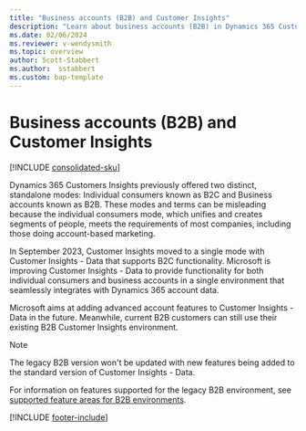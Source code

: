 ```yaml
---
title: "Business accounts (B2B) and Customer Insights"
description: "Learn about business accounts (B2B) in Dynamics 365 Customer Insights - Data" 
ms.date: 02/06/2024
ms.reviewer: v-wendysmith
ms.topic: overview
author: Scott-Stabbert
ms.author:  sstabbert
ms.custom: bap-template
---
```


# Business accounts (B2B) and Customer Insights

[!INCLUDE [consolidated-sku](../includes/consolidated-sku.md)]

Dynamics 365 Customers Insights previously offered two distinct, standalone modes: Individual consumers known as B2C and Business accounts known as B2B. These modes and terms can be misleading because the individual consumers mode, which unifies and creates segments of people, meets the requirements of most companies, including those doing account-based marketing.

In September 2023, Customer Insights moved to a single mode with Customer Insights - Data that supports B2C functionality. Microsoft is improving Customer Insights - Data to provide functionality for both individual consumers and business accounts in a single environment that seamlessly integrates with Dynamics 365 account data.

Microsoft aims at adding advanced account features to Customer Insights - Data in the future. Meanwhile, current B2B customers can still use their existing B2B Customer Insights environment.

> [!NOTE]
> The legacy B2B version won't be updated with new features being added to the standard version of Customer Insights - Data.

 For information on features supported for the legacy B2B environment, see [supported feature areas for B2B environments](supported-features-b2b.md).

[!INCLUDE [footer-include](../includes/footer-banner.md)]
